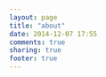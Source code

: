 ```yaml
---
layout: page
title: "about"
date: 2014-12-07 17:55
comments: true
sharing: true
footer: true
---
```

